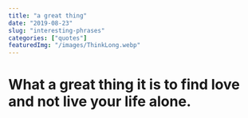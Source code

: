 ```yaml
---
title: "a great thing"
date: "2019-08-23"
slug: "interesting-phrases"
categories: ["quotes"]
featuredImg: "/images/ThinkLong.webp"
---
```


# What a great thing it is to find love and not live your life alone. #
